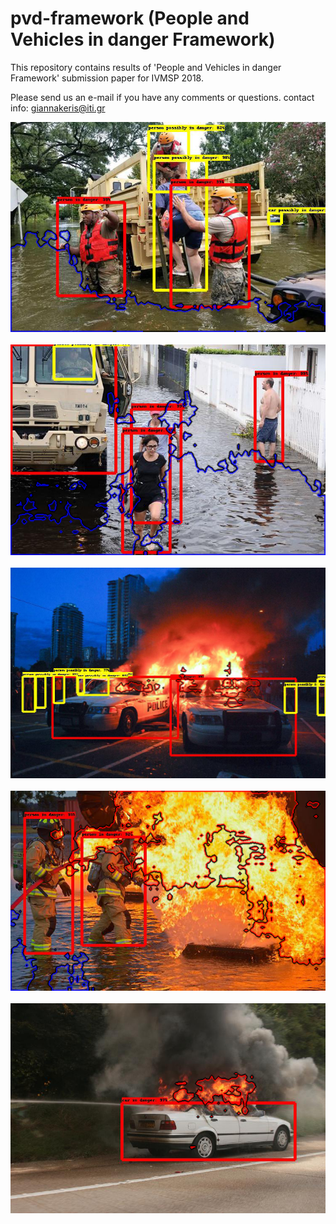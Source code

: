 # pvd-framework (People and Vehicles in danger Framework)

This repository contains results of 'People and Vehicles in danger Framework' submission paper for IVMSP 2018.

Please send us an e-mail if you have any comments or questions.
contact info: giannakeris@iti.gr

<div align="center">
  <img src="https://raw.githubusercontent.com/ppgiannak/pvd-framework/master/PVD%20framework%20evaluation%20results/pvd_qualitative_free_(16).png"><br><br>
  <img src="https://raw.githubusercontent.com/ppgiannak/pvd-framework/master/PVD%20framework%20evaluation%20results/pvd_qualitative_free_(19).png"><br><br>
  <img src="https://raw.githubusercontent.com/ppgiannak/pvd-framework/master/PVD%20framework%20evaluation%20results/pvd_qualitative_free_(1).png"><br><br>
  <img src="https://raw.githubusercontent.com/ppgiannak/pvd-framework/master/PVD%20framework%20evaluation%20results/pvd_qualitative_free_(15).png"><br><br>
  <img src="https://raw.githubusercontent.com/ppgiannak/pvd-framework/master/PVD%20framework%20evaluation%20results/pvd_qualitative_free_(22).png"><br><br>
</div>
